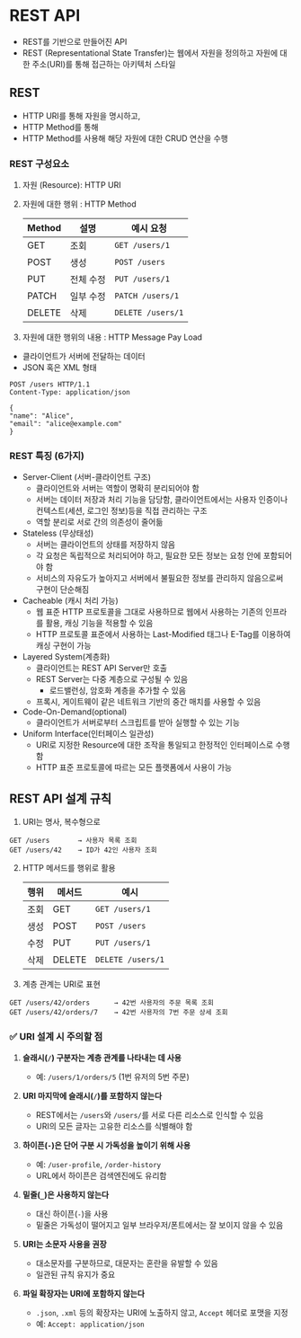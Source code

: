 # REST API
- REST를 기반으로 만들어진 API
- REST (Representational State Transfer)는 웹에서 자원을 정의하고 자원에 대한 주소(URI)를 통해 접근하는 아키텍처 스타일
## REST
- HTTP URI를 통해 자원을 명시하고, 
- HTTP Method를 통해 
- HTTP Method를 사용해 해당 자원에 대한 CRUD 연산을 수행
### REST 구성요소
1. 자원 (Resource): HTTP URI
2. 자원에 대한 행위 : HTTP Method 

   | Method | 설명    | 예시 요청             |
   | ------ | ----- | ----------------- |
   | GET    | 조회    | `GET /users/1`    |
   | POST   | 생성    | `POST /users`     |
   | PUT    | 전체 수정 | `PUT /users/1`    |
   | PATCH  | 일부 수정 | `PATCH /users/1`  |
   | DELETE | 삭제    | `DELETE /users/1` |

3. 자원에 대한 행위의 내용 : HTTP Message Pay Load
- 클라이언트가 서버에 전달하는 데이터
- JSON 혹은 XML 형태
```
POST /users HTTP/1.1
Content-Type: application/json

{
"name": "Alice",
"email": "alice@example.com"
}
```

### REST 특징 (6가지)
- Server-Client (서버-클라이언트 구조)
  - 클라이언트와 서버는 역할이 명확히 분리되어야 함
  - 서버는 데이터 저장과 처리 기능을 담당함, 클라이언트에서는 사용자 인증이나 컨텍스트(세션, 로그인 정보)등을 직접 관리하는 구조
  - 역할 분리로 서로 간의 의존성이 줄어듦
- Stateless (무상태성)
  - 서버는 클라이언트의 상태를 저장하지 않음
  - 각 요청은 독립적으로 처리되어야 하고, 필요한 모든 정보는 요청 안에 포함되어야 함
  - 서비스의 자유도가 높아지고 서버에서 불필요한 정보를 관리하지 않음으로써 구현이 단순해짐
- Cacheable (캐시 처리 가능)
  - 웹 표준 HTTP 프로토콜을 그대로 사용하므로 웹에서 사용하는 기존의 인프라를 활용, 캐싱 기능을 적용할 수 있음
  - HTTP 프로토콜 표준에서 사용하는 Last-Modified 태그나 E-Tag를 이용하여 캐싱 구현이 가능
- Layered System(계층화)
  - 클라이언트는 REST API Server만 호출
  - REST Server는 다중 계층으로 구성될 수 있음
    - 로드밸런싱, 암호화 계층을 추가할 수 있음
  - 프록시, 게이트웨이 같은 네트워크 기반의 중간 매치를 사용할 수 있음
- Code-On-Demand(optional)
  - 클라이언트가 서버로부터 스크립트를 받아 실행할 수 있는 기능
- Uniform Interface(인터페이스 일관성)
  - URI로 지정한 Resource에 대한 조작을 통일되고 한정적인 인터페이스로 수행함
  - HTTP 표준 프로토콜에 따르는 모든 플랫폼에서 사용이 가능

## REST API 설계 규칙
1. URI는 명사, 복수형으로
```
GET /users       → 사용자 목록 조회
GET /users/42    → ID가 42인 사용자 조회
```
2. HTTP 메서드를 행위로 활용

   | 행위 | 메서드    | 예시            |
   |----|--------| ------------- |
   | 조회 | GET    | `GET /users/1` |
   | 생성 | POST   | `POST /users` |
   | 수정 | PUT    | `PUT /users/1` |
   | 삭제 | DELETE | `DELETE /users/1` |

3. 계층 관계는 URI로 표현
```
GET /users/42/orders      → 42번 사용자의 주문 목록 조회
GET /users/42/orders/7    → 42번 사용자의 7번 주문 상세 조회
```

### ✅ URI 설계 시 주의할 점

1. **슬래시(`/`) 구분자는 계층 관계를 나타내는 데 사용**
    - 예: `/users/1/orders/5` (1번 유저의 5번 주문)

2. **URI 마지막에 슬래시(`/`)를 포함하지 않는다**
    - REST에서는 `/users`와 `/users/`를 서로 다른 리소스로 인식할 수 있음
    - URI의 모든 글자는 고유한 리소스를 식별해야 함

3. **하이픈(`-`)은 단어 구분 시 가독성을 높이기 위해 사용**
    - 예: `/user-profile`, `/order-history`
    - URL에서 하이픈은 검색엔진에도 유리함

4. **밑줄(`_`)은 사용하지 않는다**
    - 대신 하이픈(`-`)을 사용
    - 밑줄은 가독성이 떨어지고 일부 브라우저/폰트에서는 잘 보이지 않을 수 있음

5. **URI는 소문자 사용을 권장**
    - 대소문자를 구분하므로, 대문자는 혼란을 유발할 수 있음
    - 일관된 규칙 유지가 중요

6. **파일 확장자는 URI에 포함하지 않는다**
    - `.json`, `.xml` 등의 확장자는 URI에 노출하지 않고, `Accept` 헤더로 포맷을 지정
    - 예: `Accept: application/json`

